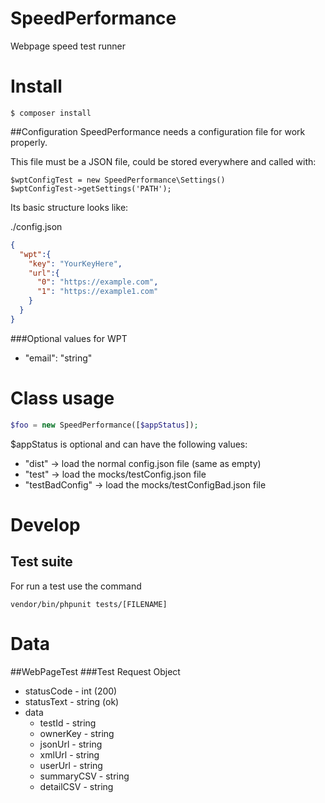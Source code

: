 # SpeedPerformance
Webpage speed test runner

# Install
```$ composer install```

##Configuration
SpeedPerformance needs a configuration file for work properly.

This file must be a JSON file, could be stored everywhere and called with:

```
$wptConfigTest = new SpeedPerformance\Settings()
$wptConfigTest->getSettings('PATH');
```

Its basic structure looks like:

./config.json

```json
{
  "wpt":{
    "key": "YourKeyHere",
    "url":{
      "0": "https://example.com",
      "1": "https://example1.com"
    }
  }
}
```

###Optional values for WPT
- "email": "string"

# Class usage
```php
$foo = new SpeedPerformance([$appStatus]);
```

$appStatus is optional and can have the following values:
- "dist" -> load the normal config.json file (same as empty)
- "test" -> load the mocks/testConfig.json file
- "testBadConfig" -> load the mocks/testConfigBad.json file

# Develop

## Test suite

For run a test use the command

```vendor/bin/phpunit tests/[FILENAME]```

# Data
##WebPageTest
###Test Request Object
- statusCode - int (200)
- statusText - string (ok)
- data
    - testId - string
    - ownerKey - string
    - jsonUrl - string
    - xmlUrl - string
    - userUrl - string
    - summaryCSV - string
    - detailCSV - string